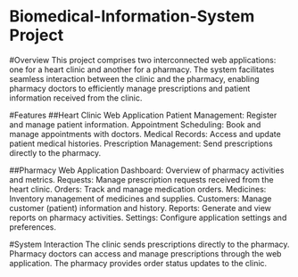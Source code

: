 # Biomedical-Information-System Project
#Overview
This project comprises two interconnected web applications: one for a heart clinic and another for a pharmacy. The system facilitates seamless interaction between the clinic and the pharmacy, enabling pharmacy doctors to efficiently manage prescriptions and patient information received from the clinic.

#Features
##Heart Clinic Web Application
Patient Management: Register and manage patient information.
Appointment Scheduling: Book and manage appointments with doctors.
Medical Records: Access and update patient medical histories.
Prescription Management: Send prescriptions directly to the pharmacy.

##Pharmacy Web Application
Dashboard: Overview of pharmacy activities and metrics.
Requests: Manage prescription requests received from the heart clinic.
Orders: Track and manage medication orders.
Medicines: Inventory management of medicines and supplies.
Customers: Manage customer (patient) information and history.
Reports: Generate and view reports on pharmacy activities.
Settings: Configure application settings and preferences.

#System Interaction
The clinic sends prescriptions directly to the pharmacy.
Pharmacy doctors can access and manage prescriptions through the web application.
The pharmacy provides order status updates to the clinic.
